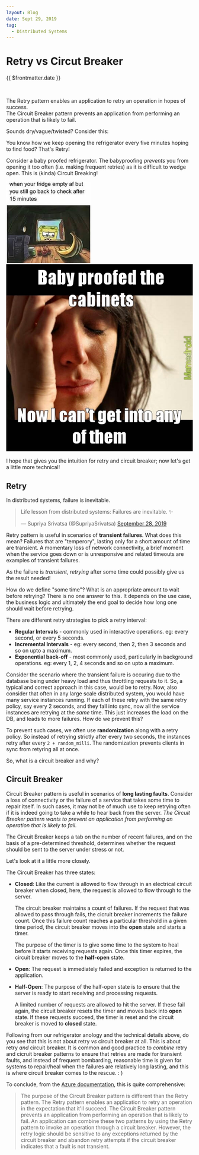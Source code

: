 ```yaml
---
layout: Blog
date: Sept 29, 2019
tag:
  - Distributed Systems
---
```


# Retry vs Circut Breaker
<p class="metaData"> {{ $frontmatter.date }} </p>
<br/>

The Retry pattern enables an application to retry an operation in hopes of success. <br/>
The Circuit Breaker pattern prevents an application from performing an operation that is likely to fail.

Sounds dry/vague/twisted? Consider this:

You know how we keep opening the refrigerator every five minutes hoping to find food? That's Retry! <br/>

Consider a baby proofed refrigerator. The babyproofing *prevents* you from opening it too often (i.e. making frequent retries) as it is difficult to wedge open. This is (kinda) Circuit Breaking!

<div class="twoImageGroup">
  <div class="twoImageGroupItem">
    <img src = "../assets/2019-09-29-retry-vs-circuit-breaker/fridge_meme.jpg" alt="retry_meme" class="blogImg">
  </div>
  <div class="twoImageGroupItem">
    <a href="https://www.youtube.com/watch?v=Hd_AGKfc7sk"><img src = "../assets/2019-09-29-retry-vs-circuit-breaker/babyproof.jpeg" alt="circuit_breaker_meme" class="blogImg"></a>
  </div>
</div>

I hope that gives you the intuition for retry and circuit breaker; now let's get a little more technical!

## Retry

In distributed systems, failure is inevitable.

<blockquote class="twitter-tweet"><p lang="en" dir="ltr">Life lesson from distributed systems: Failures are inevitable. ✨</p>&mdash; Supriya Srivatsa (@SupriyaSrivatsa) <a href="https://twitter.com/SupriyaSrivatsa/status/1177890110798348289?ref_src=twsrc%5Etfw">September 28, 2019</a></blockquote> <script async src="https://platform.twitter.com/widgets.js" charset="utf-8"></script>

Retry pattern is useful in scenarios of **transient failures**. What does this mean? Failures that are "temperory", lasting only for a short amount of time are transient. A momentary loss of network connectivity, a brief moment when the service goes down or is unresponsive and related timeouts are examples of transient failures.

As the failure is *transient*, *retrying* after some time could possibly give us the result needed!

How do we define "some time"? What is an appropriate amount to wait before retrying? There is no one answer to this. It depends on the use case, the business logic and ultimately the end goal to decide how long one should wait before retrying.

There are different retry strategies to pick a retry interval:
- **Regular Intervals** - commonly used in interactive operations. eg: every second, or every 5 seconds.
- **Incremental Intervals** - eg: every second, then 2, then 3 seconds and so on upto a maximum.
- **Exponential back-off** - most commonly used, particularly in background operations. eg: every 1, 2, 4 seconds and so on upto a maximum.

Consider the scenario where the transient failure is occuring due to the database being under heavy load and thus throttling requests to it. So, a typical and correct approach in this case, would be to retry. Now, also consider that often in any large scale distributed system, you would have many service instances running. If each of these retry with the same retry policy, say every 2 seconds, and they fall into sync, now all the service instances are retrying at the *same* time. This just increases the load on the DB, and leads to more failures. How do we prevent this?

To prevent such cases, we often use **randomization** along with a retry policy. So instead of retrying strictly after every two seconds, the instances retry after every `2 + random_milli`. The randomization prevents clients in sync from retyring all at once.

So, what is a circuit breaker and why?

## Circuit Breaker

Circuit Breaker pattern is useful in scenarios of **long lasting faults**. Consider a loss of connectivity or the failure of a service that takes some time to repair itself. In such cases, it may not be of much use to keep retrying often if it is indeed going to take a while to hear back from the server. *The Circuit Breaker pattern wants to prevent an application from performing an operation that is likely to fail.*

The Circuit Breaker keeps a tab on the number of recent failures, and on the basis of a pre-determined threshold, determines whether the request should be sent to the server under stress or not. 

Let's look at it a little more closely.

The Circuit Breaker has three states:

- **Closed**: Like the current is allowed to flow through in an electrical circuit breaker when closed, here, the request is allowed to flow through to the server. 

    The circuit breaker maintains a count of failures. If the request that was allowed to pass through fails, the cicruit breaker increments the failure count. Once this failure count reaches a particular threshold in a given time period, the circuit breaker moves into the **open** state and starts a timer.

    The purpose of the timer is to give some time to the system to heal before it starts receiving requests again. Once this timer expires, the circuit breaker moves to the **half-open** state.

- **Open**: The request is immediately failed and exception is returned to the application.

- **Half-Open**: The purpose of the half-open state is to ensure that the server is ready to start receiving and processing requests. 

    A limited number of requests are allowed to hit the server. If these fail again, the circuit breaker resets the timer and moves back into **open** state. If these requests succeed, the timer is reset and the circuit breaker is moved to **closed** state. 

Following from our refrigerator anology and the technical details above, do you see that this is not about retry *vs* circuit breaker at all. This is about retry *and* circuit breaker. It is common and good practice to *combine* retry and cicruit breaker patterns to ensure that retries are made for transient faults, and instead of frequent bombarding, reasonable time is given for systems to repair/heal when the failures are relatively long lasting, and this is where circuit breaker comes to the rescue. : )

To conclude, from the [Azure documentation](https://docs.microsoft.com/en-us/azure/architecture/patterns/circuit-breaker), this is quite comprehensive:

> The purpose of the Circuit Breaker pattern is different than the Retry pattern. The Retry pattern enables an application to retry an operation in the expectation that it'll succeed. The Circuit Breaker pattern prevents an application from performing an operation that is likely to fail. An application can combine these two patterns by using the Retry pattern to invoke an operation through a circuit breaker. However, the retry logic should be sensitive to any exceptions returned by the circuit breaker and abandon retry attempts if the circuit breaker indicates that a fault is not transient.